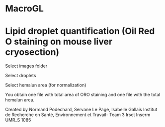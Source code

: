 # MacroGL
# Lipid droplet quantification (Oil Red O staining on mouse liver cryosection)

Select images folder

Select droplets

Select hemalun area (for normalization)

You obtain one file with total area of ORO staining and one file with the total hemalun area.

Created by Normand Podechard, Servane Le Page, Isabelle Gallais
Institut de Recherche en Santé, Environnement et Travail- Team 3 Irset
Inserm UMR_S 1085
